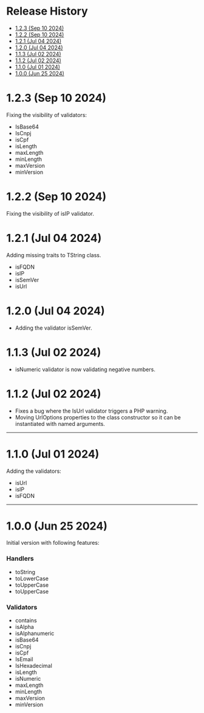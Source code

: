 # Release History <!-- omit in toc -->

- [1.2.3 (Sep 10 2024)](#123-sep-10-2024)
- [1.2.2 (Sep 10 2024)](#122-sep-10-2024)
- [1.2.1 (Jul 04 2024)](#121-jul-04-2024)
- [1.2.0 (Jul 04 2024)](#120-jul-04-2024)
- [1.1.3 (Jul 02 2024)](#113-jul-02-2024)
- [1.1.2 (Jul 02 2024)](#112-jul-02-2024)
- [1.1.0 (Jul 01 2024)](#110-jul-01-2024)
- [1.0.0 (Jun 25 2024)](#100-jun-25-2024)

# 1.2.3 (Sep 10 2024)

Fixing the visibility of validators:

- IsBase64
- IsCnpj
- isCpf
- isLength
- maxLength
- minLength
- maxVersion
- minVersion

# 1.2.2 (Sep 10 2024)

Fixing the visibility of isIP validator.

# 1.2.1 (Jul 04 2024)

Adding missing traits to TString class.

- isFQDN
- isIP
- isSemVer
- isUrl

# 1.2.0 (Jul 04 2024)

- Adding the validator isSemVer.

# 1.1.3 (Jul 02 2024)

- isNumeric validator is now validating negative numbers.

# 1.1.2 (Jul 02 2024)

- Fixes a bug where the IsUrl validator triggers a PHP warning.
- Moving UrlOptions properties to the class constructor so it can be
  instantiated with named arguments.

---

# 1.1.0 (Jul 01 2024)

Adding the validators:

- isUrl
- isIP
- isFQDN

---

# 1.0.0 (Jun 25 2024)

Initial version with following features:

### Handlers <!-- omit in toc -->

- toString
- toLowerCase
- toUpperCase
- toUpperCase

### Validators <!-- omit in toc -->

- contains
- isAlpha
- isAlphanumeric
- isBase64
- isCnpj
- isCpf
- IsEmail
- IsHexadecimal
- isLength
- isNumeric
- maxLength
- minLength
- maxVersion
- minVersion
